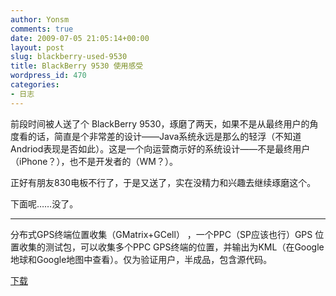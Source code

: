 ```yaml
---
author: Yonsm
comments: true
date: 2009-07-05 21:05:14+00:00
layout: post
slug: blackberry-used-9530
title: BlackBerry 9530 使用感受
wordpress_id: 470
categories:
- 日志
---
```


前段时间被人送了个 BlackBerry 9530，琢磨了两天，如果不是从最终用户的角度看的话，简直是个非常差的设计——Java系统永远是那么的轻浮（不知道Andriod表现是否如此）。<!-- more -->这是一个向运营商示好的系统设计——不是最终用户（iPhone？），也不是开发者的（WM？）。  
  
正好有朋友830电板不行了，于是又送了，实在没精力和兴趣去继续琢磨这个。  
  
下面呢……没了。  
  


* * *

  
  
分布式GPS终端位置收集（GMatrix+GCell） ，一个PPC（SP应该也行）GPS 位置收集的测试包，可以收集多个PPC GPS终端的位置，并输出为KML（在Google地球和Google地图中查看）。仅为验证用户，半成品，包含源代码。  
  
[下载](/assets/GMatrix.zip) 
